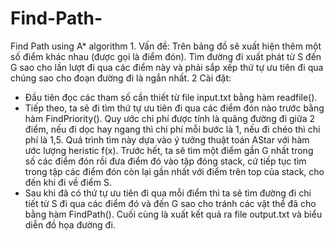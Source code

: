 # Find-Path-
Find Path using A* algorithm
      1. Vấn đề:
Trên bảng đồ sẽ xuất hiện thêm một số điểm khác nhau (được gọi là điểm đón). Tìm đường đi xuất phát từ S đến G  sao cho lần lượt đi qua các điểm này và phải sắp xếp thứ tự ưu tiên đi qua chúng sao cho đoạn đường đi là ngắn nhất.
      2 Cài đặt:
- Đầu tiên đọc các tham số cần thiết từ file input.txt bằng hàm readfile(). 
- Tiếp theo, ta sẽ đi tìm thứ tự ưu tiên đi qua các điểm đón nào trước bằng hàm FindPriority(). Quy ước chi phí được tính là quãng đường đi giữa 2 điểm, nếu đi dọc hay ngang thì chi phí mỗi bước là 1, nếu đi chéo thì chi phí là 1,5. Quá trình tìm này dựa vào ý tưởng thuật toán AStar với hàm ước lượng heristic f(x). Trước hết, ta sẽ tìm một điểm gần G nhất trong số các điểm đón rồi đưa điểm đó vào tập đóng stack, cứ tiếp tục tìm trong tập các điểm đón còn lại gần nhất với điểm trên top của stack, cho đến khi đi về điểm S. 
- Sau khi đã có thứ tự ưu tiên đi qua mỗi điểm thì ta sẽ tìm đường đi chi tiết từ S đi qua các điểm đó và đến G sao cho tránh các vật thể đã cho bằng hàm FindPath(). Cuối cùng là xuất kết quả ra file output.txt và biểu diễn đồ họa đường đi.
